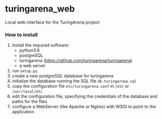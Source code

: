 # turingarena_web
Local web interface for the TuringArena project

### How to install

1) Install the required software:
    - python3.6
    - postgreSQL
    - turingarena (https://github.com/turingarena/turingarena)
    - a web server 
2) run `setup.py`
3) create a new postgreSQL database for turingarena
4) initialize the database running the SQL file `db-turingarnea.sql`
5) copy the configuration file `etc/turingarena.conf` in `/etc` or `/usr/local/etc`
6) edit the configuration file, specifying the credentials of the database and paths for the files
7) configure a WebServer (like Apache or Nginix) with WSGI to point to the application